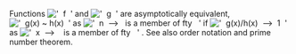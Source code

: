 Functions !['  f  '](../dictionary/equation_images/20010.1..png) and
!['  g  '](../dictionary/equation_images/20010.2..png) are
asymptotically equivalent,
!['  g(x) \~ h(x)  '](../dictionary/equation_images/20010.3..png) as
!['  n  --\>   is a member of fty   '](../dictionary/equation_images/20010.4..png)
if
!['  g(x)/h(x)  --\>  1  '](../dictionary/equation_images/20010.5..png)
as
!['  x  --\>    is a member of fty   '](../dictionary/equation_images/20010.6..png)
. See also order notation and prime number theorem.
